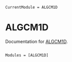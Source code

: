 ```@meta
CurrentModule = ALGCM1D
```

# ALGCM1D

Documentation for [ALGCM1D](https://github.com/udistr/ALGCM1D.jl).

```@index
```

```@autodocs
Modules = [ALGCM1D]
```
